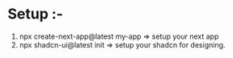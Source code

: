 # Setup :-

1. npx create-next-app@latest my-app => setup your next app
2. npx shadcn-ui@latest init => setup your shadcn for designing.
